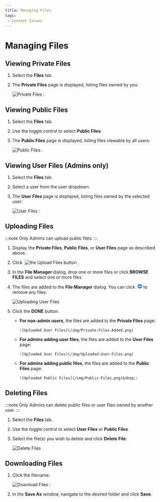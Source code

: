 ```yaml
---
title: Managing Files
tags:
 - Content Issues
---
```

# Managing Files

## Viewing Private Files

1. Select the **Files** tab.
2. The **Private Files** page is displayed, listing files owned by you:

   ![Private Files](/img/Private-Files.png)&nbsp;:

## Viewing Public Files

1. Select the **Files** tab.
2. Use the toggle control to select **Public Files**.
3. The **Public Files** page is displayed, listing files viewable by all users:

   ![Public Files](/img/Public-Files.png)&nbsp;:

## Viewing User Files (Admins only)

1. Select the **Files** tab.
2. Select a user from the user dropdown.
3. The **User Files** page is displayed, listing files owned by the selected user:

   ![User Files](/img/User-Files.png)&nbsp;:


## Uploading Files

:::note
Only Admins can upload public files.
:::

1. Display the **Private Files**, **Public Files**, or **User Files** page as described above.
2. Click &nbsp;![the Upload Files button](/img/icons/Upload-Files-Button.png)&nbsp;.
3. In the **File Manager** dialog, drop one or more files or click **BROWSE FILES** and select one or more files.
4. The files are added to the **File Manager** dialog. You can click &nbsp;![the Unlink icon](/img/icons/unlink.png) to remove any files.

   ![Uploading User Files](/img/Uploading-User-Files.png)
5. Click the **DONE** button. 
   
   * **For non-admin users**, the files are added to the **Private Files** page:

         ![Uploaded User Files](/img/Private-Files-Added.png)
   * **For admins adding user files**, the files are added to the **User Files** page:

         ![Uploaded User Files](/img/Uploaded-User-Files.png)
   * **For admins adding public files**, the files are added to the **Public Files** page:

         ![Uploaded Public Files](/img/Public-Files.png)&nbsp;:

## Deleting Files

:::note
Only Admins can delete public files or user files owned by another user.
:::

1. Select the **Files** tab.
   
2. Use the toggle control to select **User Files** or **Public Files**.
3. Select the file(s) you wish to delete and click **Delete File**:

   ![Delete Files](/img/Delete-Files.png)

## Downloading Files

1. Click the filename:

   ![Download Files](/img/Download-File.png)&nbsp;:
2. In the **Save As** window, navigate to the desired folder and click **Save**.